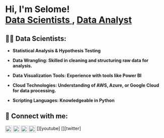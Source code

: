 <h1>Hi, I'm Selome! <br/><a href="https://github.com/SelomeAlemu"> Data Scientists </a>, <a href="https://www.linkedin.com/in/selome-alemu-ba299a8b/">Data Analyst</a>

<h2>👨‍💻 Data Scientists:</h2>

- <b> Statistical Analysis & Hypothesis Testing</b>
 <!-- - [Praciting DS & Algos in Python](https://github.com/joshmadakor1/Algorithms-Practice)-->
- <b>Data Wrangling: Skilled in cleaning and structuring raw data for analysis.</b>
<!--  - [Image Analysis Middleware](https://github.com/joshmadakor1/4chan-Image-Analysis-Middleware-C964) <b><i>(Potentially NSFW)</b></i>-->
- <b>Data Visualization Tools: Experience with tools like Power BI</b>
  <!-- - [Windows EventLog: Failed RDP Logins Source IP to full GeoData Conversion](https://github.com/joshmadakor1/Sentinel-Lab)-->
  <!-- - [JWipe (Disk Wiping Utility)](https://github.com/joshmadakor1/Jwipe.PowerShell) -->
  <!-- - [Active Directory Bulk User Creation](https://github.com/joshmadakor1/AD_PS)-->
  <!-- - [FIM (File Integrity Monitor)](https://github.com/joshmadakor1/PowerShell-Integrity-FIM)-->
  
- <b>Cloud Technologies: Understanding of AWS, Azure, or Google Cloud for data processing.</b>
  <!-- - [Ransomware Proof of Concept (Encrypter)](https://github.com/joshmadakor1/EncrypterPOC)-->
 <!--  - [Ransomware Proof of Concept (Decrypter)](https://github.com/joshmadakor1/DecrypterPOC)-->
  <!-- - [Keylogger with Email Capability](https://github.com/joshmadakor1/Key-Logger-With-Email)-->
- <b>Scripting Languages: Knowledgeable in Python</b>
 <!--  - [Package Delivery Application (Datastructures and Algorithms Demo)](https://github.com/joshmadakor1/Package-Delivery-Pathfinding-Algorithm)-->

<!--h2>📺 Popular YouTube Videos</h2>-->

<!-- - [How to get into Cybersecurity Starting From Zero](https://www.youtube.com/watch?v=a83ASGn_V_s)-->
<!-- - [A Day in the Life of a Cybersecurity Anayst](https://www.youtube.com/watch?v=uHy3oM7NnoU)-->
<!-- - [How to Create a KeyLogger (C#)](https://www.youtube.com/watch?v=N-L9hklSlNk)-->
<!-- - [Ransomware Demonstration (C#)](https://www.youtube.com/watch?v=OfvdQeh79s0)-->
<!-- - [Is WGU Legit?](https://www.youtube.com/watch?v=E2MwRWxDBkA)-->

<h2> 🤳 Connect with me:</h2>

[<img align="left" alt="SelomeAlemu | YouTube" width="22px" src="https://cdn.jsdelivr.net/npm/simple-icons@v3/icons/youtube.svg" />][youtube]
[<img align="left" alt="SelomeAlemu | Twitter" width="22px" src="https://cdn.jsdelivr.net/npm/simple-icons@v3/icons/twitter.svg" />][twitter]
[<img align="left" alt="SelomeAlemu | LinkedIn" width="22px" src="https://cdn.jsdelivr.net/npm/simple-icons@v3/icons/linkedin.svg" />][linkedin]
[<img align="left" alt="SelomeAlemu | Instagram" width="22px" src="https://cdn.jsdelivr.net/npm/simple-icons@v3/icons/instagram.svg" />][instagram]

<!--  [twitter]: https://twitter.com/joshmadakor-->
<!-- [youtube]: https://www.youtube.com/c/joshmadakor-->
[instagram]: https://www.instagram.com/selomalemu/
[linkedin]: https://www.linkedin.com/in/selome-alemu-ba299a8b/

<!--
**joshmadakor1/joshmadakor1** is a ✨ _special_ ✨ repository because its `README.md` (this file) appears on your GitHub profile.

Here are some ideas to get you started:

- 🔭 I’m currently working on ...
- 🌱 I’m currently learning ...
- 👯 I’m looking to collaborate on ...
- 🤔 I’m looking for help with ...
- 💬 Ask me about ...
- 📫 How to reach me: ...
- 😄 Pronouns: ...
- ⚡ Fun fact: ...
-->
